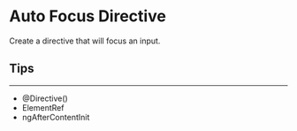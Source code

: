 # Auto Focus Directive 

Create a directive that will focus an input.

## Tips
---
- @Directive()
- ElementRef
- ngAfterContentInit
